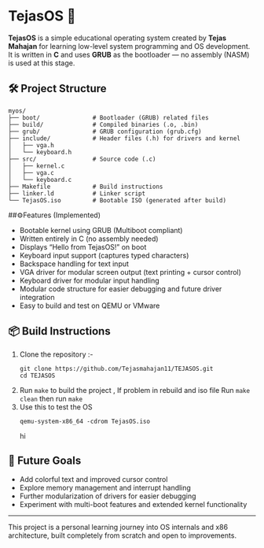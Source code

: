 # TejasOS 🚀

**TejasOS** is a simple educational operating system created by **Tejas Mahajan** for learning low-level system programming and OS development. It is written in **C** and uses **GRUB** as the bootloader — no assembly (NASM) is used at this stage.

## 🛠️ Project Structure
```   
myos/
├── boot/               # Bootloader (GRUB) related files
├── build/              # Compiled binaries (.o, .bin)
├── grub/               # GRUB configuration (grub.cfg)
├── include/            # Header files (.h) for drivers and kernel
│   ├── vga.h
│   └── keyboard.h
├── src/                # Source code (.c)
│   ├── kernel.c
│   ├── vga.c
│   └── keyboard.c
├── Makefile            # Build instructions
├── linker.ld           # Linker script
└── TejasOS.iso         # Bootable ISO (generated after build)
```

##⚙️Features (Implemented)

- Bootable kernel using GRUB (Multiboot compliant)
- Written entirely in C (no assembly needed)
- Displays “Hello from TejasOS!” on boot
- Keyboard input support (captures typed characters)
- Backspace handling for text input
- VGA driver for modular screen output (text printing + cursor control)
- Keyboard driver for modular input handling
- Modular code structure for easier debugging and future driver integration
- Easy to build and test on QEMU or VMware

## 📦 Build Instructions

1. Clone the repository :-
   ```
   git clone https://github.com/Tejasmahajan11/TEJASOS.git
   cd TEJASOS
   ```
3. Run `make` to build the project , If problem in rebuild and iso file  Run `make clean` then run `make`
4. Use this to test the OS
   ```
   qemu-system-x86_64 -cdrom TejasOS.iso
   ```
   hi

## 🔭 Future Goals

- Add colorful text and improved cursor control
- Explore memory management and interrupt handling
- Further modularization of drivers for easier debugging
- Experiment with multi-boot features and extended kernel functionality

---

This project is a personal learning journey into OS internals and x86 architecture, built completely from scratch and open to improvements.

